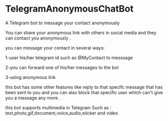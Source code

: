 # TelegramAnonymousChatBot
 A Telegram bot to message your contact anonymously
 
You can share your anonymous link with others in social media and they can contact you anonymously .



you can message your contact in several ways:


1-user his/her telegram id such as @MyContact to messsage

2-you can forward one of his/her messages to the bot 

3-using anonymous link

this bot has some other features like reply to that specifc message that has been sent to you 
and you can also block that specific user which can't give you a message any more .


this bot supports multimedia in Telegram Such as :
text,photo,gif,document,voice,audio,sticker and video 

